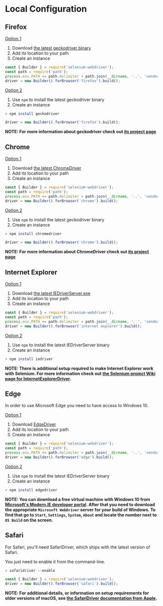 # Local Configuration

## Firefox

<u>Option 1</u>

1. Download [the latest geckodriver binary](https://github.com/mozilla/geckodriver/releases/latest)
2. Add its location to your path
3. Create an instance

```javascript
const { Builder } = require('selenium-webdriver');
const path = require('path');
process.env.PATH += path.delimiter + path.join(__dirname, '..', 'vendor')
driver = new Builder().forBrowser('firefox').build();
```

<u>Option 2</u>

1. Use `npm` to install the latest geckodriver binary
2. Create an instance

```sh
> npm install geckodriver
```

```javascript
driver = new Builder().forBrowser('firefox').build();
```

__NOTE: For more information about geckodriver check out [its project page](https://github.com/mozilla/geckodriver)__


## Chrome

<u>Option 1</u>

1. Download [the latest ChromeDriver](http://chromedriver.storage.googleapis.com/index.html)
2. Add its location to your path
3. Create an instance

```javascript
const { Builder } = require('selenium-webdriver');
const path = require('path');
process.env.PATH += path.delimiter + path.join(__dirname, '..', 'vendor')
driver = new Builder().forBrowser('chrome').build();
```

<u>Option 2</u>

1. Use `npm` to install the latest geckodriver binary
2. Create an instance

```sh
> npm install chromedriver
```

```javascript
driver = new Builder().forBrowser('chrome').build();
```

__NOTE: For more information about ChromeDriver check out [its project page](http://chromedriver.chromium.org)__

## Internet Explorer

<u>Option 1</u>

1. Download [the latest IEDriverServer.exe](http://selenium-release.storage.googleapis.com/index.html)
2. Add its location to your path
3. Create an instance

```javascript
const { Builder } = require('selenium-webdriver');
const path = require('path');
process.env.PATH += path.delimiter + path.join(__dirname, '..', 'vendor')
driver = new Builder().forBrowser('internet explorer').build();
```

<u>Option 2</u>

1. Use `npm` to install the latest IEDriverServer binary
2. Create an instance

```sh
> npm install iedriver
```

__NOTE: There is additional setup required to make Internet Explorer work with Selenium. For more information check out [the Selenium project Wiki page for InternetExplorerDriver](https://github.com/SeleniumHQ/selenium/wiki/InternetExplorerDriver#required-configuration).__

## Edge

In order to use Microsoft Edge you need to have access to Windows 10. 

<u>Option 1</u>

1. Download [EdgeDriver](https://developer.microsoft.com/en-us/microsoft-edge/tools/webdriver/)
2. Add its location to your path
3. Create an instance

```javascript
const { Builder } = require('selenium-webdriver');
const path = require('path');
process.env.PATH += path.delimiter + path.join(__dirname, '..', 'vendor')
driver = new Builder().forBrowser('edge').build();
```

<u>Option 2</u>

1. Use `npm` to install the latest IEDriverServer binary
2. Create an instance

```sh
> npm install edgedriver
```

__NOTE: You can download a free virtual machine with Windows 10 from [Microsoft's Modern.IE developer portal](https://developer.microsoft.com/en-us/microsoft-edge/tools/vms/). After that you need to download the appropriate `Microsoft WebDriver` server for your build of Windows. To find that go to `Start`, `Settings`, `System`, `About` and locate the number next to `OS Build` on the screen.__

## Safari

For Safari, you'll need SafariDriver, which ships with the latest version of Safari.

You just need to enable it from the command-line.

```sh
> safaridriver --enable
```

```javascript
const { Builder } = require('selenium-webdriver');
driver = new Builder().forBrowser('safari').build();
```

__NOTE: For additional details, or information on setup requirements for older versions of macOS, see [the SafariDriver documentation from Apple](https://developer.apple.com/documentation/webkit/testing_with_webdriver_in_safari#2957277).__


